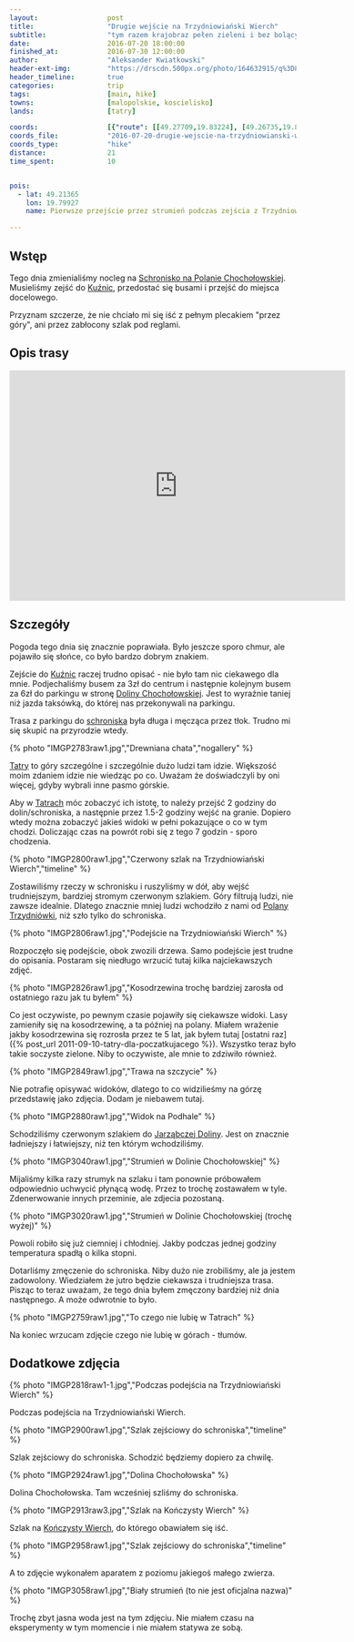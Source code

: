 ```yaml
---
layout:                 post
title:                  "Drugie wejście na Trzydniowiański Wierch"
subtitle:               "tym razem krajobraz pełen zieleni i bez bolących kolan"
date:                   2016-07-20 18:00:00
finished_at:            2016-07-30 12:00:00
author:                 "Aleksander Kwiatkowski"
header-ext-img:         "https://drscdn.500px.org/photo/164632915/q%3D80_m%3D2000/f792b56898a4710197b65028784f8e10"
header_timeline:        true
categories:             trip
tags:                   [main, hike]
towns:                  [malopolskie, koscielisko]
lands:                  [tatry]

coords:                 [{"route": [[49.27709,19.83224], [49.26735,19.81662], [49.24763,19.81404], [49.23984,19.80632], [49.23580,19.78950], [49.22499,19.78460], [49.21792,19.79018], [49.21372,19.79902], [49.21871,19.80366], [49.23132,19.80898], [49.23967,19.80589]], "type": "hike"}]
coords_file:            "2016-07-20-drugie-wejscie-na-trzydniowianski-wierch.json"
coords_type:            "hike"
distance:               21
time_spent:             10


pois:
  - lat: 49.21365
    lon: 19.79927
    name: Pierwsze przejście przez strumień podczas zejścia z Trzydniowiańskiego Wierchu.

---
```


[wiki-schr-chocholowska]: https://pl.wikipedia.org/wiki/Schronisko_PTTK_na_Polanie_Chocho%C5%82owskiej
[wiki-kuznice]: https://pl.wikipedia.org/wiki/Ku%C5%BAnice_(Zakopane)
[wiki-dolina-chocholowska]: https://pl.wikipedia.org/wiki/Dolina_Chocho%C5%82owska
[wiki-tatry]: https://pl.wikipedia.org/wiki/Tatry
[wiki-polana-trzydniowka]: https://pl.wikipedia.org/wiki/Polana_Trzydni%C3%B3wka
[wiki-jarzabcza-dolina]: https://pl.wikipedia.org/wiki/Dolina_Jarz%C4%85bcza
[wiki-konczysty-wierch]: https://pl.wikipedia.org/wiki/Ko%C5%84czysty_Wierch

Wstęp
-----

Tego dnia zmienialiśmy nocleg na [Schronisko na Polanie Chochołowskiej][wiki-schr-chocholowska].
Musieliśmy zejść do [Kuźnic][wiki-kuznice], przedostać się busami i przejść do miejsca
docelowego.

Przyznam szczerze, że nie chciało mi się iść z pełnym plecakiem "przez góry",
ani przez zabłocony szlak pod reglami.

Opis trasy
----------

<iframe height='405' width='590' frameborder='0' allowtransparency='true' scrolling='no' src='https://www.strava.com/activities/650899714/embed/26e69c64876b0a83087dcaadd752afb74e159ca5'></iframe>

Szczegóły
---------

Pogoda tego dnia się znacznie poprawiała. Było jeszcze sporo chmur, ale pojawiło się słońce,
co było bardzo dobrym znakiem.

Zejście do [Kuźnic][wiki-kuznice] raczej trudno opisać - nie było tam nic
ciekawego dla mnie. Podjechaliśmy busem za 3zł
do centrum i następnie kolejnym busem za 6zł do parkingu w stronę
[Doliny Chochołowskiej][wiki-dolina-chocholowska].
Jest to wyraźnie taniej niż jazda taksówką,
do której nas przekonywali na parkingu.

Trasa z parkingu do [schroniska][wiki-schr-chocholowska] była długa i
męcząca przez tłok. Trudno mi się skupić na przyrodzie wtedy.

{% photo "IMGP2783raw1.jpg","Drewniana chata","nogallery" %}

[Tatry][wiki-tatry] to góry szczególne i szczególnie dużo ludzi tam idzie. Większość
moim zdaniem idzie nie wiedząc po co. Uważam że doświadczyli by oni więcej, gdyby
wybrali inne pasmo górskie.

Aby w [Tatrach][wiki-tatry] móc zobaczyć ich istotę, to należy przejść
2 godziny do dolin/schroniska, a następnie przez 1.5-2 godziny wejść na granie.
Dopiero wtedy
można zobaczyć jakieś widoki w pełni pokazujące o co w tym chodzi.
Doliczając czas na powrót robi się z tego 7 godzin - sporo chodzenia.

{% photo "IMGP2800raw1.jpg","Czerwony szlak na Trzydniowiański Wierch","timeline" %}

Zostawiliśmy rzeczy w schronisku i ruszyliśmy w dół, aby wejść trudniejszym,
bardziej stromym czerwonym szlakiem.
Góry filtrują ludzi, nie zawsze idealnie. Dlatego znacznie mniej ludzi wchodziło
z nami od [Polany Trzydniówki][wiki-polana-trzydniowka], niż szło tylko do schroniska.

{% photo "IMGP2806raw1.jpg","Podejście na Trzydniowiański Wierch" %}

Rozpoczęło się podejście, obok zwozili drzewa. Samo podejście jest trudne do opisania.
Postaram się niedługo wrzucić tutaj kilka najciekawszych zdjęć.

{% photo "IMGP2826raw1.jpg","Kosodrzewina trochę bardziej zarosła od ostatniego razu jak tu byłem" %}

Co jest oczywiste, po pewnym czasie pojawiły się ciekawsze widoki. Lasy zamieniły
się na kosodrzewinę, a ta później na polany. Miałem wrażenie jakby kosodrzewina
się rozrosła przez te 5 lat, jak byłem tutaj
[ostatni raz]({% post_url 2011-09-10-tatry-dla-poczatkujacego %}).
Wszystko teraz było takie soczyste zielone. Niby to oczywiste, ale mnie to
zdziwiło również.

{% photo "IMGP2849raw1.jpg","Trawa na szczycie" %}

Nie potrafię opisywać widoków, dlatego to co widzilieśmy na górzę przedstawię
jako zdjęcia. Dodam je niebawem tutaj.

{% photo "IMGP2880raw1.jpg","Widok na Podhale" %}

Schodziliśmy czerwonym szlakiem do [Jarząbczej Doliny][wiki-jarzabcza-dolina].
Jest on znacznie ładniejszy i łatwiejszy, niż
ten którym wchodziliśmy.

{% photo "IMGP3040raw1.jpg","Strumień w Dolinie Chochołowskiej" %}
<!--
<div class='pixels-photo'>
  <p>
    <img src='https://drscdn.500px.org/photo/165346943/m%3D900/8af6d4e896cee67a1125976b6ed716fe' alt='Stream in Chochołowska Valley by Aleksander Kwiatkowski on 500px.com'>
  </p>
  <a href='https://500px.com/photo/165346943/stream-in-chocho%C5%82owska-valley-by-aleksander-kwiatkowski' alt='Stream in Chochołowska Valley by Aleksander Kwiatkowski on 500px.com'></a>
</div>
<script type='text/javascript' src='https://500px.com/embed.js'></script>
-->

Mijaliśmy kilka razy strumyk na szlaku i tam ponownie próbowałem odpowiednio
uchwycić płynącą wodę. Przez to trochę zostawałem w tyle. Zdenerwowanie innych
przeminie, ale zdjecia pozostaną.

{% photo "IMGP3020raw1.jpg","Strumień w Dolinie Chochołowskiej (trochę wyżej)" %}
<!--
<div class='pixels-photo'>
  <p>
    <img src='https://drscdn.500px.org/photo/165348185/m%3D900/4cdcdee8a7992caf2bcbb70360532fc3' alt='Wet rocks by Aleksander Kwiatkowski on 500px.com'>
  </p>
  <a href='https://500px.com/photo/165348185/wet-rocks-by-aleksander-kwiatkowski' alt='Wet rocks by Aleksander Kwiatkowski on 500px.com'></a>
</div>
<script type='text/javascript' src='https://500px.com/embed.js'></script>
-->

Powoli robiło się już ciemniej i chłodniej. Jakby podczas jednej godziny
temperatura spadłą o kilka stopni.

Dotarliśmy zmęczenie do schroniska. Niby dużo nie zrobiliśmy, ale ja jestem
zadowolony. Wiedziałem że jutro będzie ciekawsza i trudniejsza trasa.
Pisząc to teraz uważam, że tego dnia byłem zmęczony bardziej niż dnia następnego.
A może odwrotnie to było.

{% photo "IMGP2759raw1.jpg","To czego nie lubię w Tatrach" %}

Na koniec wrzucam zdjęcie czego nie lubię w górach - tłumów.

## Dodatkowe zdjęcia

{% photo "IMGP2818raw1-1.jpg","Podczas podejścia na Trzydniowiański Wierch" %}

Podczas podejścia na Trzydniowiański Wierch.

{% photo "IMGP2900raw1.jpg","Szlak zejściowy do schroniska","timeline" %}

Szlak zejściowy do schroniska. Schodzić będziemy dopiero za chwilę.

{% photo "IMGP2924raw1.jpg","Dolina Chochołowska" %}

Dolina Chochołowska. Tam wcześniej szliśmy do schroniska.

{% photo "IMGP2913raw3.jpg","Szlak na Kończysty Wierch" %}

Szlak na [Kończysty Wierch][wiki-konczysty-wierch], do którego obawiałem się iść.

{% photo "IMGP2958raw1.jpg","Szlak zejściowy do schroniska","timeline" %}

A to zdjęcie wykonałem aparatem z poziomu jakiegoś małego zwierza.

{% photo "IMGP3058raw1.jpg","Biały strumień (to nie jest oficjalna nazwa)" %}

Trochę zbyt jasna woda jest na tym zdjęciu. Nie miałem czasu na eksperymenty w
tym momencie i nie miałem statywa ze sobą.
